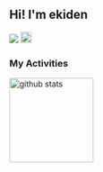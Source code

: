 ## Hi! I'm ekiden

<p align="left">
  <a href="https://github.com/ek1den2"><img src="https://komarev.com/ghpvc/?username=ek1den2" /></a>
  <a href="https://x.com/ek1den2"><img height="20" src="https://img.shields.io/twitter/follow/ek1den2?style=flat&logo=X" /></a> 
</p>

### My Activities

<p align="left">
  <a href="https://github.com/anuraghazra/github-readme-stats"><img alt="github stats" height="150px" src="https://github-readme-stats.vercel.app/api?username=ek1den2&count_private=true&show_icons=true&custom_title=GitHub%20Stats&theme=great-gatsby&bg_color=222222" /></a>
  <a href
</p>
